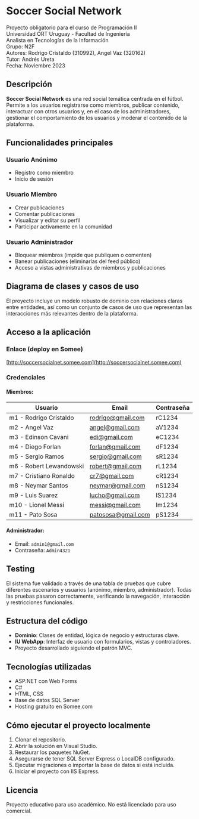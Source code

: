 # Soccer Social Network

Proyecto obligatorio para el curso de Programación II  
Universidad ORT Uruguay - Facultad de Ingeniería  
Analista en Tecnologías de la Información  
Grupo: N2F  
Autores: Rodrigo Cristaldo (310992), Angel Vaz (320162)  
Tutor: Andrés Ureta  
Fecha: Noviembre 2023

## Descripción

**Soccer Social Network** es una red social temática centrada en el fútbol. Permite a los usuarios registrarse como miembros, publicar contenido, interactuar con otros usuarios y, en el caso de los administradores, gestionar el comportamiento de los usuarios y moderar el contenido de la plataforma.

## Funcionalidades principales

### Usuario Anónimo
- Registro como miembro
- Inicio de sesión

### Usuario Miembro
- Crear publicaciones
- Comentar publicaciones
- Visualizar y editar su perfil
- Participar activamente en la comunidad

### Usuario Administrador
- Bloquear miembros (impide que publiquen o comenten)
- Banear publicaciones (eliminarlas del feed público)
- Acceso a vistas administrativas de miembros y publicaciones

## Diagrama de clases y casos de uso

El proyecto incluye un modelo robusto de dominio con relaciones claras entre entidades, así como un conjunto de casos de uso que representan las interacciones más relevantes dentro de la plataforma.

## Acceso a la aplicación

### Enlace (deploy en Somee)
[http://soccersocialnet.somee.com](http://soccersocialnet.somee.com)

### Credenciales

#### Miembros:
| Usuario | Email | Contraseña |
|--------|-------------------|----------|
| m1 - Rodrigo Cristaldo | rodrigo@gmail.com | rC1234 |
| m2 - Angel Vaz | angel@gmail.com | aV1234 |
| m3 - Edinson Cavani | edi@gmail.com | eC1234 |
| m4 - Diego Forlan | forlan@gmail.com | dF1234 |
| m5 - Sergio Ramos | sergio@gmail.com | sR1234 |
| m6 - Robert Lewandowski | robert@gmail.com | rL1234 |
| m7 - Cristiano Ronaldo | cr7@gmail.com | cR1234 |
| m8 - Neymar Santos | neymar@gmail.com | nS1234 |
| m9 - Luis Suarez | lucho@gmail.com | lS1234 |
| m10 - Lionel Messi | messi@gmail.com | lm1234 |
| m11 - Pato Sosa | patososa@gmail.com | pS1234 |

#### Administrador:
- Email: `admin1@gmail.com`
- Contraseña: `Admin4321`

## Testing

El sistema fue validado a través de una tabla de pruebas que cubre diferentes escenarios y usuarios (anónimo, miembro, administrador). Todas las pruebas pasaron correctamente, verificando la navegación, interacción y restricciones funcionales.

## Estructura del código

- **Dominio**: Clases de entidad, lógica de negocio y estructuras clave.
- **IU WebApp**: Interfaz de usuario con formularios, vistas y controladores.
- Proyecto desarrollado siguiendo el patrón MVC.

## Tecnologías utilizadas

- ASP.NET con Web Forms
- C#
- HTML, CSS
- Base de datos SQL Server
- Hosting gratuito en Somee.com

## Cómo ejecutar el proyecto localmente

1. Clonar el repositorio.
2. Abrir la solución en Visual Studio.
3. Restaurar los paquetes NuGet.
4. Asegurarse de tener SQL Server Express o LocalDB configurado.
5. Ejecutar migraciones o importar la base de datos si está incluida.
6. Iniciar el proyecto con IIS Express.

## Licencia

Proyecto educativo para uso académico. No está licenciado para uso comercial.
